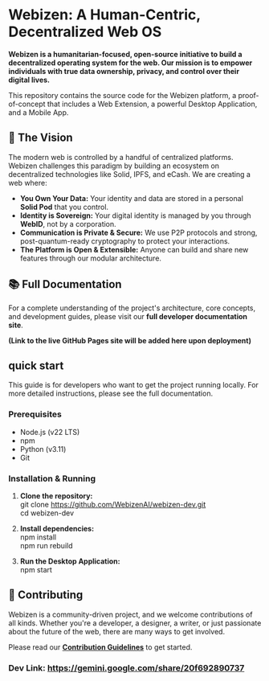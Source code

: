 # **Webizen: A Human-Centric, Decentralized Web OS**

**Webizen is a humanitarian-focused, open-source initiative to build a decentralized operating system for the web. Our mission is to empower individuals with true data ownership, privacy, and control over their digital lives.**

This repository contains the source code for the Webizen platform, a proof-of-concept that includes a Web Extension, a powerful Desktop Application, and a Mobile App.

## **🚀 The Vision**

The modern web is controlled by a handful of centralized platforms. Webizen challenges this paradigm by building an ecosystem on decentralized technologies like Solid, IPFS, and eCash. We are creating a web where:

* **You Own Your Data:** Your identity and data are stored in a personal **Solid Pod** that you control.  
* **Identity is Sovereign:** Your digital identity is managed by you through **WebID**, not by a corporation.  
* **Communication is Private & Secure:** We use P2P protocols and strong, post-quantum-ready cryptography to protect your interactions.  
* **The Platform is Open & Extensible:** Anyone can build and share new features through our modular architecture.

## **📚 Full Documentation**

For a complete understanding of the project's architecture, core concepts, and development guides, please visit our **full developer documentation site**.

**(Link to the live GitHub Pages site will be added here upon deployment)**

## **quick start**

This guide is for developers who want to get the project running locally. For more detailed instructions, please see the full documentation.

### **Prerequisites**

* Node.js (v22 LTS)  
* npm  
* Python (v3.11)  
* Git

### **Installation & Running**

1. **Clone the repository:**  
   git clone https://github.com/WebizenAI/webizen-dev.git  
   cd webizen-dev

2. **Install dependencies:**  
   npm install  
   npm run rebuild

3. **Run the Desktop Application:**  
   npm start

## **🤝 Contributing**

Webizen is a community-driven project, and we welcome contributions of all kinds. Whether you're a developer, a designer, a writer, or just passionate about the future of the web, there are many ways to get involved.

Please read our [**Contribution Guidelines**](https://www.google.com/search?q=https://github.com/WebizenAI/webizen-dev/blob/main/CONTRIBUTING.md) to get started.

### Dev Link: https://gemini.google.com/share/20f692890737 